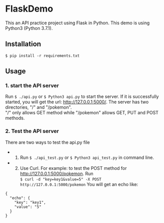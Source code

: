 # FlaskDemo
This an API practice project using Flask in Python. This demo is using Python3 (Python 3.7.1).

## Installation

`$ pip install -r requirements.txt`

## Usage
### 1. start the API server
Run `$ ./api.py` or `$ Python3 api.py` to start the server.
If it is successfully started, you will get the url: http://127.0.0.1:5000/.
The server has two directories, "/" and "/pokemon". <br/> "/" only allows GET method while "/pokemon" allows GET, PUT and POST methods.

### 2. Test the API server
There are two ways to test the api.py file
- 1. Run `$ ./api_test.py` or `$ Python3 api_test.py` in command line. 
- 2. Use Curl.
For example:
to test the POST method for http://127.0.0.1:5000/pokemon.
Run  
`$ curl -d "key=key1&value=5" -X POST http://127.0.0.1:5000/pokemon`
You will get an echo like:
```
{
  "echo": {
    "key": "key1", 
    "value": "5"
  }
}
```


